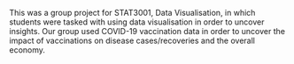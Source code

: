 This was a group project for STAT3001, Data Visualisation, in which students were tasked with using data visualisation in order to uncover insights.
Our group used COVID-19 vaccination data in order to uncover the impact of vaccinations on disease cases/recoveries and the overall economy.
